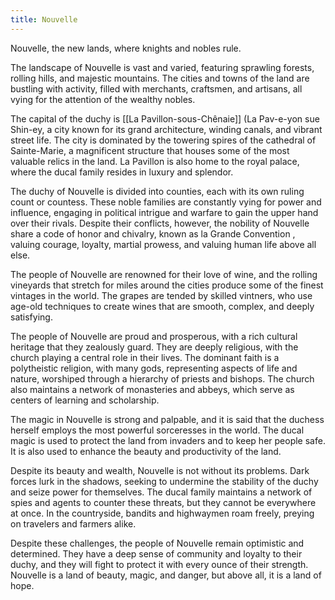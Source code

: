 ```yaml
---
title: Nouvelle
---
```

Nouvelle, the new lands, where knights and nobles rule.  


The landscape of Nouvelle is vast and varied, featuring sprawling forests, rolling hills, and majestic mountains. The cities and towns of the land are bustling with activity, filled with merchants, craftsmen, and artisans, all vying for the attention of the wealthy nobles.


The capital of the duchy is [[La Pavillon-sous-Chênaie]] (La Pav-e-yon sue Shin-ey, a city known for its grand architecture, winding canals, and vibrant street life. The city is dominated by the towering spires of the cathedral of Sainte-Marie, a magnificent structure that houses some of the most valuable relics in the land. La Pavillon is also home to the royal palace, where the ducal family resides in luxury and splendor.

The duchy of Nouvelle is divided into counties, each with its own ruling count or countess. These noble families are constantly vying for power and influence, engaging in political intrigue and warfare to gain the upper hand over their rivals. Despite their conflicts, however, the nobility of Nouvelle share a code of honor and chivalry, known as la Grande Convention , valuing courage, loyalty, martial prowess, and valuing human life above all else.

The people of Nouvelle are renowned for their love of wine, and the rolling vineyards that stretch for miles around the cities produce some of the finest vintages in the world. The grapes are tended by skilled vintners, who use age-old techniques to create wines that are smooth, complex, and deeply satisfying.

The people of Nouvelle are proud and prosperous, with a rich cultural heritage that they zealously guard. They are deeply religious, with the church playing a central role in their lives. The dominant faith is a polytheistic religion, with many gods, representing aspects of life and nature, worshiped through a hierarchy of priests and bishops. The church also maintains a network of monasteries and abbeys, which serve as centers of learning and scholarship.

The magic in Nouvelle is strong and palpable, and it is said that the duchess herself employs the most powerful sorceresses in the world. The ducal magic is used to protect the land from invaders and to keep her people safe. It is also used to enhance the beauty and productivity of the land.

Despite its beauty and wealth, Nouvelle is not without its problems. Dark forces lurk in the shadows, seeking to undermine the stability of the duchy and seize power for themselves. The ducal family maintains a network of spies and agents to counter these threats, but they cannot be everywhere at once. In the countryside, bandits and highwaymen roam freely, preying on travelers and farmers alike.

Despite these challenges, the people of Nouvelle remain optimistic and determined. They have a deep sense of community and loyalty to their duchy, and they will fight to protect it with every ounce of their strength. Nouvelle is a land of beauty, magic, and danger, but above all, it is a land of hope.